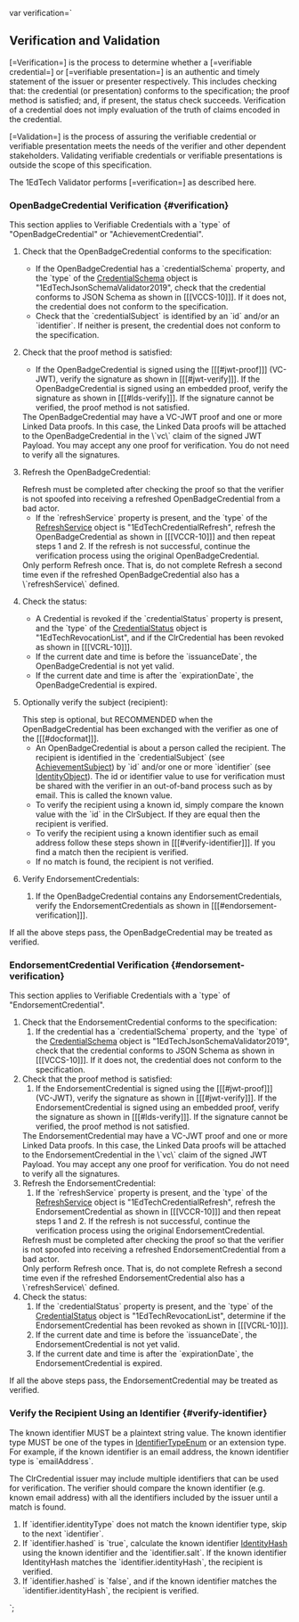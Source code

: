 var verification=`

## Verification and Validation

[=Verification=] is the process to determine whether a [=verifiable credential=] or [=verifiable presentation=] is an authentic and timely statement of the issuer or presenter respectively. This includes checking that: the credential (or presentation) conforms to the specification; the proof method is satisfied; and, if present, the status check succeeds. Verification of a credential does not imply evaluation of the truth of claims encoded in the credential.

[=Validation=] is the process of assuring the verifiable credential or verifiable presentation meets the needs of the verifier and other dependent stakeholders. Validating verifiable credentials or verifiable presentations is outside the scope of this specification.

<div class="note">
   The 1EdTech Validator performs [=verification=] as described here.
</div>

### OpenBadgeCredential Verification {#verification}

This section applies to Verifiable Credentials with a \`type\` of "OpenBadgeCredential" or "AchievementCredential".

1. Check that the OpenBadgeCredential conforms to the specification:
   - If the OpenBadgeCredential has a \`credentialSchema\` property, and the \`type\` of the [CredentialSchema](#credentialschema) object is "1EdTechJsonSchemaValidator2019", check that the credential conforms to JSON Schema as shown in [[[VCCS-10]]]. If it does not, the credential does not conform to the specification.
   - Check that the \`credentialSubject\` is identified by an \`id\` and/or an \`identifier\`. If neither is present, the credential does not conform to the specification.
1. Check that the proof method is satisfied:
   - If the OpenBadgeCredential is signed using the [[[#jwt-proof]]] (VC-JWT), verify the signature as shown in [[[#jwt-verify]]]. If the OpenBadgeCredential is signed using an embedded proof, verify the signature as shown in [[[#lds-verify]]]. If the signature cannot be verified, the proof method is not satisfied.

   <div class="note">
      The OpenBadgeCredential may have a VC-JWT proof and one or more Linked Data proofs. In this case, the Linked Data proofs will be attached to the OpenBadgeCredential in the \`vc\` claim of the signed JWT Payload. You may accept any one proof for verification. You do not need to verify all the signatures.
   </div>
1. Refresh the OpenBadgeCredential:
   <div class="note">
      Refresh must be completed after checking the proof so that the verifier is not spoofed into receiving a refreshed OpenBadgeCredential from a bad actor.
   </div>

   - If the \`refreshService\` property is present, and the \`type\` of the [RefreshService](#refreshservice) object is "1EdTechCredentialRefresh", refresh the OpenBadgeCredential as shown in [[[VCCR-10]]] and then repeat steps 1 and 2. If the refresh is not successful, continue the verification process using the original OpenBadgeCredential.
   <div class="note">
      Only perform Refresh once. That is, do not complete Refresh a second time even if the refreshed OpenBadgeCredential also has a \`refreshService\` defined.
   </div>
1. Check the status:
   - A Credential is revoked if the \`credentialStatus\` property is present, and the \`type\` of the [CredentialStatus](#credentialstatus) object is "1EdTechRevocationList", and if the ClrCredential has been revoked as shown in [[[VCRL-10]]].
   - If the current date and time is before the \`issuanceDate\`, the OpenBadgeCredential is not yet valid.
   - If the current date and time is after the \`expirationDate\`, the OpenBadgeCredential is expired.
1. Optionally verify the subject (recipient):
   <div class="note">
      This step is optional, but RECOMMENDED when the OpenBadgeCredential has been exchanged with the verifier as one of the [[[#docformat]]].
   </div>

   - An OpenBadgeCredential is about a person called the recipient. The recipient is identified in the \`credentialSubject\` (see [AchievementSubject](#achievementsubject)) by \`id\` and/or one or more \`identifier\` (see [IdentityObject](#identityobject)). The id or identifier value to use for verification must be shared with the verifier in an out-of-band process such as by email. This is called the known value.
   - To verify the recipient using a known id, simply compare the known value with the \`id\` in the ClrSubject. If they are equal then the recipient is verified.
   - To verify the recipient using a known identifier such as email address follow these steps shown in [[[#verify-identifier]]]. If you find a match then the recipient is verified.
   - If no match is found, the recipient is not verified.
1. Verify EndorsementCredentials:
   1. If the OpenBadgeCredential contains any EndorsementCredentials, verify the EndorsementCredentials as shown in [[[#endorsement-verification]]].

If all the above steps pass, the OpenBadgeCredential may be treated as verified.

### EndorsementCredential Verification {#endorsement-verification}

This section applies to Verifiable Credentials with a \`type\` of "EndorsementCredential".

1. Check that the EndorsementCredential conforms to the specification:
   1. If the credential has a \`credentialSchema\` property, and the \`type\` of the [CredentialSchema](#credentialschema) object is "1EdTechJsonSchemaValidator2019", check that the credential conforms to JSON Schema as shown in [[[VCCS-10]]]. If it does not, the credential does not conform to the specification.
1. Check that the proof method is satisfied:
   1. If the EndorsementCredential is signed using the [[[#jwt-proof]]] (VC-JWT), verify the signature as shown in [[[#jwt-verify]]]. If the EndorsementCredential is signed using an embedded proof, verify the signature as shown in [[[#lds-verify]]]. If the signature cannot be verified, the proof method is not satisfied.
   <div class="note">
      The EndorsementCredential may have a VC-JWT proof and one or more Linked Data proofs. In this case, the Linked Data proofs will be attached to the EndorsementCredential in the \`vc\` claim of the signed JWT Payload. You may accept any one proof for verification. You do not need to verify all the signatures.
   </div>
1. Refresh the EndorsementCredential:
   1. If the \`refreshService\` property is present, and the \`type\` of the [RefreshService](#refreshservice) object is "1EdTechCredentialRefresh", refresh the EndorsementCredential as shown in [[[VCCR-10]]] and then repeat steps 1 and 2. If the refresh is not successful, continue the verification process using the original EndorsementCredential.
   <div class="note">
      Refresh must be completed after checking the proof so that the verifier is not spoofed into receiving a refreshed EndorsementCredential from a bad actor.
   </div>
   <div class="note">
      Only perform Refresh once. That is, do not complete Refresh a second time even if the refreshed EndorsementCredential also has a \`refreshService\` defined.
   </div>
1. Check the status:
   1. If the \`credentialStatus\` property is present, and the \`type\` of the [CredentialStatus](#credentialstatus) object is "1EdTechRevocationList", determine if the EndorsementCredential has been revoked as shown in [[[VCRL-10]]].
   1. If the current date and time is before the \`issuanceDate\`, the EndorsementCredential is not yet valid.
   1. If the current date and time is after the \`expirationDate\`, the EndorsementCredential is expired.

If all the above steps pass, the EndorsementCredential may be treated as verified.

### Verify the Recipient Using an Identifier {#verify-identifier}

The known identifier MUST be a plaintext string value. The known identifier type MUST be one of the types in [IdentifierTypeEnum](#org.1edtech.ob.v3p0.identifiertypeenum.class) or an extension type. For example, if the known identifier is an email address, the known identifier type is \`emailAddress\`.

The ClrCredential issuer may include multiple identifiers that can be used for verification. The verifier should compare the known identifier (e.g. known email address) with all the identifiers included by the issuer until a match is found.

1. If \`identifier.identityType\` does not match the known identifier type, skip to the next \`identifier\`.
1. If \`identifier.hashed\` is \`true\`, calculate the known identifier [IdentityHash](#identityhash) using the known identifier and the \`identifier.salt\`. If the known identifier IdentityHash matches the \`identifier.identityHash\`, the recipient is verified.
1. If \`identifier.hashed\` is \`false\`, and if the known identifier matches the \`identifier.identityHash\`, the recipient is verified.

`;
